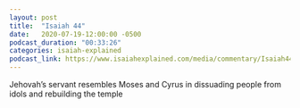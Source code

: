 ```yaml
---
layout: post
title:  "Isaiah 44"
date:   2020-07-19-12:00:00 -0500
podcast_duration: "00:33:26"
categories: isaiah-explained
podcast_link: https://www.isaiahexplained.com/media/commentary/Isaiah44.mp3
---
```

Jehovah’s servant resembles Moses and Cyrus in dissuading people from idols and rebuilding the temple

